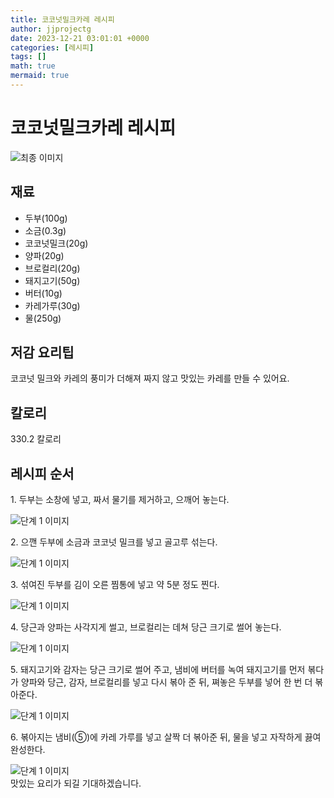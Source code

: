 ```yaml
---
title: 코코넛밀크카레 레시피
author: jjprojectg
date: 2023-12-21 03:01:01 +0000
categories: [레시피]
tags: []
math: true
mermaid: true
---
```

<meta name="og:type" content="website"/>
<meta charset="UTF-8"/>
<div class="header">
  <h1>코코넛밀크카레 레시피</h1>
</div>

<div class="container my-4">
  <div class="row">
    <div class="col-12 col-md-6">
      <div class="recipe-image">
        <img src="http://www.foodsafetykorea.go.kr/uploadimg/cook/10_00503_2.png" class="step-image" alt="최종 이미지"/>
      </div>
    </div>
    <div class="col-12 col-md-6">
      <div class="ingredients">
        <h2>재료</h2>
        <ul class="card">
          <li> 두부(100g) </li>
          <li>  소금(0.3g) </li>
          <li>  코코넛밀크(20g) </li>
          <li> 양파(20g) </li>
          <li>  브로컬리(20g) </li>
          <li>  돼지고기(50g) </li>
          <li> 버터(10g) </li>
          <li>  카레가루(30g) </li>
          <li>  물(250g) </li>
</ul>
      </div>
    </div>
    <div class="col-12 col-md-6">
      <div class="ingredients">
        <h2>저감 요리팁</h2>
        <div class="card"> 
          <p>
            코코넛 밀크와 카레의 풍미가 더해져 짜지 않고 맛있는 카레를 만들 수 있어요.
          </p>
        </div>
      </div>
      <div class="ingredients">
        <h2>칼로리</h2>
        <div class="card"> 
          <p>
            330.2 칼로리
          </p>
        </div>
      </div>
    </div>
  </div>

  <h2 class="my-4">레시피 순서</h2>
  <div class="card recipe-card">
    <div class="card-body recipe-step">
      <p class="card-text step-description">1. 두부는 소창에 넣고, 짜서 물기를
제거하고, 으깨어 놓는다.</p>
      <img src="http://www.foodsafetykorea.go.kr/uploadimg/cook/20_00503_1.png" alt="단계 1 이미지" class="step-image"/>
    </div>
  </div>
  <div class="card recipe-card">
    <div class="card-body recipe-step">
      <p class="card-text step-description">2. 으깬 두부에 소금과 코코넛 밀크를
넣고 골고루 섞는다.</p>
      <img src="http://www.foodsafetykorea.go.kr/uploadimg/cook/20_00503_2.png" alt="단계 1 이미지" class="step-image"/>
    </div>
  </div>
  <div class="card recipe-card">
    <div class="card-body recipe-step">
      <p class="card-text step-description">3. 섞여진 두부를 김이 오른 찜통에 넣고
약 5분 정도 찐다.</p>
      <img src="http://www.foodsafetykorea.go.kr/uploadimg/cook/20_00503_3.png" alt="단계 1 이미지" class="step-image"/>
    </div>
  </div>
  <div class="card recipe-card">
    <div class="card-body recipe-step">
      <p class="card-text step-description">4. 당근과 양파는 사각지게 썰고,
브로컬리는 데쳐 당근 크기로 썰어
놓는다.</p>
      <img src="http://www.foodsafetykorea.go.kr/uploadimg/cook/20_00503_4.png" alt="단계 1 이미지" class="step-image"/>
    </div>
  </div>
  <div class="card recipe-card">
    <div class="card-body recipe-step">
      <p class="card-text step-description">5. 돼지고기와 감자는 당근 크기로 썰어
주고, 냄비에 버터를 녹여 돼지고기를
먼저 볶다가 양파와 당근, 감자,
브로컬리를 넣고 다시 볶아 준 뒤,
쪄놓은 두부를 넣어 한 번 더 볶아준다.</p>
      <img src="http://www.foodsafetykorea.go.kr/uploadimg/cook/20_00503_5.png" alt="단계 1 이미지" class="step-image"/>
    </div>
  </div>
  <div class="card recipe-card">
    <div class="card-body recipe-step">
      <p class="card-text step-description">6. 볶아지는 냄비(⑤)에 카레 가루를 넣고
살짝 더 볶아준 뒤, 물을 넣고 자작하게
끓여 완성한다.</p>
      <img src="http://www.foodsafetykorea.go.kr/uploadimg/cook/20_00503_6.png" alt="단계 1 이미지" class="step-image"/>
    </div>
  </div>

</div>
맛있는 요리가 되길 기대하겠습니다.
